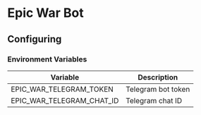 # Epic War Bot

## Configuring

### Environment Variables

|Variable|Description|
|---|---|
|EPIC_WAR_TELEGRAM_TOKEN|Telegram bot token|
|EPIC_WAR_TELEGRAM_CHAT_ID|Telegram chat ID|
